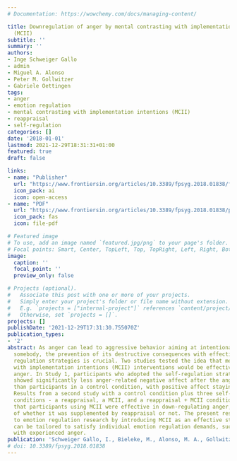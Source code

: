 ```yaml
---
# Documentation: https://wowchemy.com/docs/managing-content/

title: Downregulation of anger by mental contrasting with implementation intentions
  (MCII)
subtitle: ''
summary: ''
authors:
- Inge Schweiger Gallo
- admin
- Miguel A. Alonso
- Peter M. Gollwitzer
- Gabriele Oettingen
tags:
- anger
- emotion regulation
- mental contrasting with implementation intentions (MCII)
- reappraisal
- self-regulation
categories: []
date: '2018-01-01'
lastmod: 2021-12-29T18:31:31+01:00
featured: true
draft: false

links:
- name: "Publisher"
  url: "https://www.frontiersin.org/articles/10.3389/fpsyg.2018.01838/full"
  icon_pack: ai
  icon: open-access
- name: "PDF"
  url: "https://www.frontiersin.org/articles/10.3389/fpsyg.2018.01838/pdf"
  icon_pack: fas
  icon: file-pdf

# Featured image
# To use, add an image named `featured.jpg/png` to your page's folder.
# Focal points: Smart, Center, TopLeft, Top, TopRight, Left, Right, BottomLeft, Bottom, BottomRight.
image:
  caption: ''
  focal_point: ''
  preview_only: false

# Projects (optional).
#   Associate this post with one or more of your projects.
#   Simply enter your project's folder or file name without extension.
#   E.g. `projects = ["internal-project"]` references `content/project/deep-learning/index.md`.
#   Otherwise, set `projects = []`.
projects: []
publishDate: '2021-12-29T17:31:30.755070Z'
publication_types:
- '2'
abstract: As anger can lead to aggressive behavior aiming at intentionally hurting
  somebody, the prevention of its destructive consequences with effective emotion
  regulation strategies is crucial. Two studies tested the idea that mental contrasting
  with implementation intentions (MCII) interventions would be effective in down-regulating
  anger. In Study 1, participants who adopted the self-regulation strategy of MCII
  showed significantly less anger-related negative affect after the anger induction
  than participants in a control condition, with positive affect staying unaffected.
  Results from a second study with a control condition plus three self-regulation
  conditions - a reappraisal, a MCII, and a reappraisal + MCII condition - suggest
  that participants using MCII were effective in down-regulating anger, irrespective
  of whether it was supplemented by reappraisal or not. The present research contributes
  to emotion regulation research by introducing MCII as an effective strategy that
  can be tailored to satisfy individual emotion regulation demands, such as dealing
  with experienced anger.
publication: 'Schweiger Gallo, I., Bieleke, M., Alonso, M. A., Gollwitzer, P. M., & Oettingen, G. (2018). Downregulation of anger by mental contrasting with implementation intentions (MCII). Frontiers in Psychology, 9, 1838. https://doi.org/10.3389/fpsyg.2018.01838'
# doi: 10.3389/fpsyg.2018.01838
---
```

